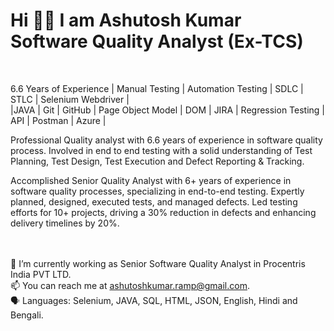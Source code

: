 <h1> Hi 👋👋 I am Ashutosh Kumar <br>
 Software Quality Analyst (Ex-TCS)</h1> <br>
 
 6.6 Years of Experience | Manual Testing | Automation Testing | SDLC | STLC | Selenium Webdriver |<br> |JAVA 
 | Git | GitHub | Page Object Model | DOM | JIRA | Regression Testing | API | Postman | Azure | <br>
 
 Professional Quality analyst with 6.6 years of experience in software quality process. Involved in end to end
testing with a solid understanding of Test Planning, Test Design, Test Execution and Defect Reporting &
Tracking.

Accomplished Senior Quality Analyst with 6+ years of experience in software quality processes, specializing in
end-to-end testing. Expertly planned, designed, executed tests, and managed defects. Led testing efforts
for 10+ projects, driving a 30% reduction in defects and enhancing delivery timelines by 20%.

<br> <br>
🔭 I’m currently working as Senior Software Quality Analyst in Procentris India PVT LTD. <br>
📫 You can reach me at ashutoshkumar.ramp@gmail.com. <br>
🗣 Languages: Selenium, JAVA, SQL, HTML, JSON, English, Hindi and Bengali.
